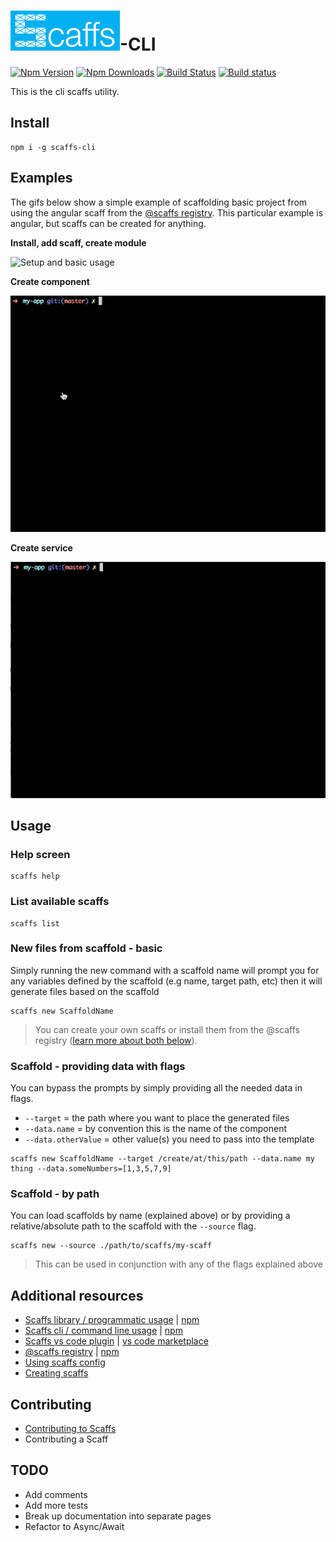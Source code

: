 # ![Scaffs](https://raw.githubusercontent.com/itslenny/scaffs-cli/master/docs/images/Logo_Full_64.png)-CLI

[![Npm Version](https://img.shields.io/npm/v/scaffs-cli.svg?style=flat)](https://www.npmjs.com/package/scaffs-cli)
[![Npm Downloads](https://img.shields.io/npm/dm/scaffs-cli.svg?style=flat)](https://www.npmjs.com/package/scaffs-cli)
[![Build Status](https://travis-ci.org/itslenny/scaffs-cli.svg?branch=master)](https://travis-ci.org/itslenny/scaffs-cli)
[![Build status](https://ci.appveyor.com/api/projects/status/wfh45fnmixsnqkk6?svg=true)](https://ci.appveyor.com/project/itslenny/scaffs-cli)

This is the cli scaffs utility.

## Install

```
npm i -g scaffs-cli
```

## Examples

The gifs below show a simple example of scaffolding basic project from using the angular scaff from the [@scaffs registry](https://github.com/itslenny/scaffs-registry). This particular example is angular, but scaffs can be created for anything.

**Install, add scaff, create module**

![Setup and basic usage](https://raw.githubusercontent.com/itslenny/scaffs-cli/master/docs/images/01-cli-intro.gif)

**Create component**

![Create component](https://raw.githubusercontent.com/itslenny/scaffs-cli/master/docs/images/02-cli-component.gif)

**Create service**

![Create service](https://raw.githubusercontent.com/itslenny/scaffs-cli/master/docs/images/03-cli-service.gif)

## Usage

### Help screen

```
scaffs help
```

### List available scaffs

```
scaffs list
```

### New files from scaffold - basic

Simply running the new command with a scaffold name will prompt you for any variables defined by the scaffold (e.g name, target path, etc) then it will generate files based on the scaffold

```
scaffs new ScaffoldName
```

> You can create your own scaffs or install them from the @scaffs registry ([learn more about both below](#additional-resources)).

### Scaffold - providing data with flags

You can bypass the prompts by simply providing all the needed data in flags.

* `--target` = the path where you want to place the generated files
* `--data.name` = by convention this is the name of the component
* `--data.otherValue` = other value(s) you need to pass into the template

```
scaffs new ScaffoldName --target /create/at/this/path --data.name my thing --data.someNumbers=[1,3,5,7,9]
```

### Scaffold - by path

You can load scaffolds by name (explained above) or by providing a relative/absolute path to the scaffold with the `--source` flag.

```
scaffs new --source ./path/to/scaffs/my-scaff
```

> This can be used in conjunction with any of the flags explained above

## Additional resources

* [Scaffs library / programmatic usage](https://github.com/itslenny/scaffs) | [npm](https://www.npmjs.com/package/scaffs)
* [Scaffs cli / command line usage](https://github.com/itslenny/scaffs-cli) | [npm](https://www.npmjs.com/package/scaffs-cli)
* [Scaffs vs code plugin](https://github.com/itslenny/scaffs-vscode) | [vs code marketplace](https://marketplace.visualstudio.com/items?itemName=itslennysfault.scaffs-vscode)
* [@scaffs registry](https://github.com/itslenny/scaffs-registry) | [npm](https://www.npmjs.com/~scaffs)
* [Using scaffs config](https://github.com/itslenny/scaffs/tree/master/docs/md/config.md)
* [Creating scaffs](https://github.com/itslenny/scaffs/tree/master/docs/md/create.md)

## Contributing

* [Contributing to Scaffs](CONTRIBUTING.md)
* Contributing a Scaff

## TODO

* Add comments
* Add more tests
* Break up documentation into separate pages
* Refactor to Async/Await
